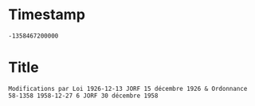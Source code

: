 # Timestamp
```
-1358467200000
```

# Title
```
Modifications par Loi 1926-12-13 JORF 15 décembre 1926 & Ordonnance 58-1358 1958-12-27 6 JORF 30 décembre 1958
```